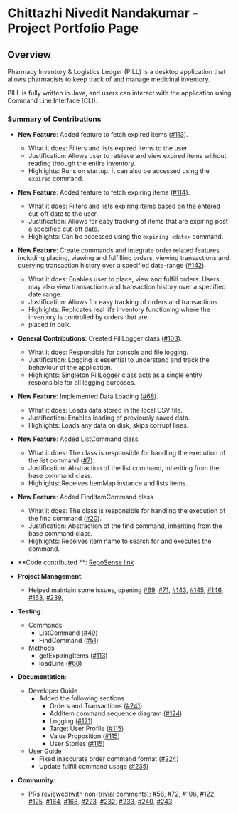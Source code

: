 # Chittazhi Nivedit Nandakumar - Project Portfolio Page

## Overview

Pharmacy Inventory & Logistics Ledger (PILL) is a desktop application that allows
pharmacists to keep track of and manage medicinal inventory.

PILL is fully written in Java, and users can interact with the application using
Command Line Interface (CLI).

### Summary of Contributions

- **New Feature**: Added feature to fetch expired items ([#113](https://github.com/AY2425S1-CS2113-W14-4/tp/pull/113)).
    - What it does: Filters and lists expired items to the user.
    - Justification: Allows user to retrieve and view expired items without reading through the entire inventory.
    - Highlights: Runs on startup. It can also be accessed using the `expired` command.
- **New Feature**: Added feature to fetch expiring items ([#114](https://github.com/AY2425S1-CS2113-W14-4/tp/pull/114)).
    - What it does: Filters and lists expiring items based on the entered cut-off date to the user.
    - Justification: Allows for easy tracking of items that are expiring post a specified cut-off date.
    - Highlights: Can be accessed using the `expiring <date>` command.
- **New Feature**: Create commands and integrate order related features including placing, viewing and fulfilling
  orders, viewing transactions and querying transaction history over a specified date-range
  ([#142](https://github.com/AY2425S1-CS2113-W14-4/tp/pull/142)).
    - What it does: Enables user to place, view and fulfill orders. Users may also view transactions and transaction
      history over a specified date range.
    - Justification: Allows for easy tracking of orders and transactions.
    - Highlights: Replicates real life inventory functioning where the inventory is controlled by orders that are
    - placed in bulk.
- **General Contributions**: Created PillLogger class ([#103](https://github.com/AY2425S1-CS2113-W14-4/tp/pull/103)).
    - What it does: Responsible for console and file logging.
    - Justification: Logging is essential to understand and track the behaviour of the application.
    - Highlights: Singleton PillLogger class acts as a single entity responsible for all logging purposes.
- **New Feature**: Implemented Data Loading ([#68](https://github.com/AY2425S1-CS2113-W14-4/tp/pull/68)).
    - What it does: Loads data stored in the local CSV file.
    - Justification: Enables loading of previously saved data.
    - Highlights: Loads any data on disk, skips corrupt lines.
- **New Feature**: Added ListCommand class
    - What it does: The class is responsible for handling the execution of the list
      command ([#7](https://github.com/AY2425S1-CS2113-W14-4/tp/pull/7)).
    - Justification: Abstraction of the list command, inheriting from the base command class.
    - Highlights: Receives ItemMap instance and lists items.
- **New Feature**: Added FindItemCommand class
    - What it does: The class is responsible for handling the execution of the find
      command ([#20](https://github.com/AY2425S1-CS2113-W14-4/tp/pull/20)).
    - Justification: Abstraction of the find command, inheriting from the base command class.
    - Highlights: Receives item name to search for and executes the command.
- **Code contributed
  **: [RepoSense link](https://nus-cs2113-ay2425s1.github.io/tp-dashboard/?search=cnivedit&sort=groupTitle&sortWithin=title&timeframe=commit&mergegroup=&groupSelect=groupByRepos&breakdown=true&checkedFileTypes=docs~functional-code~test-code~other&since=2024-09-20&tabOpen=true&tabType=authorship&tabAuthor=yijiano&tabRepo=AY2425S1-CS2113-W14-4%2Ftp%5Bmaster%5D&authorshipIsMergeGroup=false&authorshipFileTypes=docs~functional-code~test-code~other&authorshipIsBinaryFileTypeChecked=false&authorshipIsIgnoredFilesChecked=false)
- **Project Management**:
    - Helped maintain some issues, opening
      [#69](https://github.com/AY2425S1-CS2113-W14-4/tp/issues/69),
      [#71](https://github.com/AY2425S1-CS2113-W14-4/tp/issues/71),
      [#143](https://github.com/AY2425S1-CS2113-W14-4/tp/issues/143),
      [#145](https://github.com/AY2425S1-CS2113-W14-4/tp/issues/145),
      [#146](https://github.com/AY2425S1-CS2113-W14-4/tp/issues/146),
      [#163](https://github.com/AY2425S1-CS2113-W14-4/tp/issues/163),
      [#239](https://github.com/AY2425S1-CS2113-W14-4/tp/issues/239),

- **Testing**:
    - Commands
        - ListCommand ([#49](https://github.com/AY2425S1-CS2113-W14-4/tp/pull/49))
        - FindCommand ([#51](https://github.com/AY2425S1-CS2113-W14-4/tp/pull/51))
    - Methods
        - getExpiringItems ([#113](https://github.com/AY2425S1-CS2113-W14-4/tp/pull/113))
        - loadLine ([#68](https://github.com/AY2425S1-CS2113-W14-4/tp/pull/68))
    
- **Documentation**:
    - Developer Guide
        - Added the following sections
            - Orders and Transactions ([#241](https://github.com/AY2425S1-CS2113-W14-4/tp/pull/241))
            - AddItem command sequence diagram ([#124](https://github.com/AY2425S1-CS2113-W14-4/tp/pull/124))
            - Logging ([#121](https://github.com/AY2425S1-CS2113-W14-4/tp/pull/121))
            - Target User Profile ([#115](https://github.com/AY2425S1-CS2113-W14-4/tp/pull/115))
            - Value Proposition ([#115](https://github.com/AY2425S1-CS2113-W14-4/tp/pull/115))
            - User Stories ([#115](https://github.com/AY2425S1-CS2113-W14-4/tp/pull/115))
    - User Guide
        - Fixed inaccurate order command format ([#224](https://github.com/AY2425S1-CS2113-W14-4/tp/pull/224))
        - Update fulfill command usage ([#235](https://github.com/AY2425S1-CS2113-W14-4/tp/pull/235))

- **Community**:
    - PRs reviewed(with non-trivial comments):
      [#56](https://github.com/AY2425S1-CS2113-W14-4/tp/pull/56),
      [#72](https://github.com/AY2425S1-CS2113-W14-4/tp/pull/72),
      [#106](https://github.com/AY2425S1-CS2113-W14-4/tp/pull/106),
      [#122](https://github.com/AY2425S1-CS2113-W14-4/tp/pull/122),
      [#125](https://github.com/AY2425S1-CS2113-W14-4/tp/pull/125),
      [#164](https://github.com/AY2425S1-CS2113-W14-4/tp/pull/164),
      [#168](https://github.com/AY2425S1-CS2113-W14-4/tp/pull/168),
      [#223](https://github.com/AY2425S1-CS2113-W14-4/tp/pull/223),
      [#232](https://github.com/AY2425S1-CS2113-W14-4/tp/pull/232),
      [#233](https://github.com/AY2425S1-CS2113-W14-4/tp/pull/233),
      [#240](https://github.com/AY2425S1-CS2113-W14-4/tp/pull/240),
      [#243](https://github.com/AY2425S1-CS2113-W14-4/tp/pull/243)

